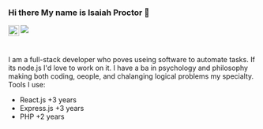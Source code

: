 ### Hi there My name is Isaiah Proctor 👋

<a href="https://www.linkedin.com/in/isaiahproctor/">
  <img align="left" alt="Abhishek's LinkedIN" width="22px" src="https://raw.githubusercontent.com/peterthehan/peterthehan/master/assets/linkedin.svg" />
</a>

![](https://visitor-badge.glitch.me/badge?page_id=plutotom.plutotom)

<br />

I am a full-stack developer who poves useing software to automate tasks. If its node.js I'd love to work on it.
I have a ba in psychology and philosophy making both coding, oeople, and chalanging logical problems my specialty. 
<br />
Tools I use:
<br />
* React.js +3 years
* Express.js +3 years
* PHP +2 years


<!--
**plutotom/plutotom** is a ✨ _special_ ✨ repository because its `README.md` (this file) appears on your GitHub profile.

Here are some ideas to get you started:

- 🔭 I’m currently working on ...
- 🌱 I’m currently learning ...
- 👯 I’m looking to collaborate on ...
- 🤔 I’m looking for help with ...
- 💬 Ask me about ...
- 📫 How to reach me: ...
- 😄 Pronouns: ...
- ⚡ Fun fact: ...
-->


